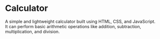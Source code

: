 # Calculator
A simple and lightweight calculator built using HTML, CSS, and JavaScript. It can perform basic arithmetic operations like addition, subtraction, multiplication, and division.
